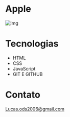 # Apple
![img](https://github.com/Lucasods06/Apple-style-Page/assets/164939408/475e165c-5809-4123-bca8-535282f72f98)
# Tecnologias
<ul>
    <li>HTML</li>
    <li>CSS</li>
    <li>JavaScript</li>
    <li>GIT E GITHUB</li>
</ul>

# Contato
[Lucas.ods2006@gmail.com](mailto:Lucas.ods2006@gmail.com)
